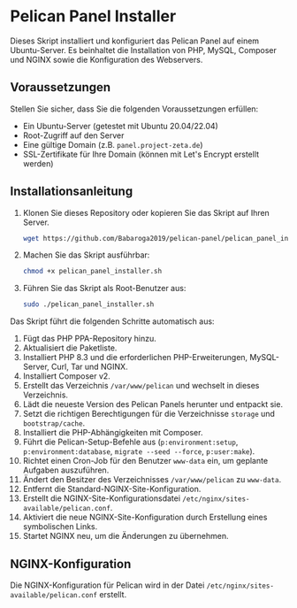 # Pelican Panel Installer

Dieses Skript installiert und konfiguriert das Pelican Panel auf einem Ubuntu-Server. Es beinhaltet die Installation von PHP, MySQL, Composer und NGINX sowie die Konfiguration des Webservers.

## Voraussetzungen

Stellen Sie sicher, dass Sie die folgenden Voraussetzungen erfüllen:
- Ein Ubuntu-Server (getestet mit Ubuntu 20.04/22.04)
- Root-Zugriff auf den Server
- Eine gültige Domain (z.B. `panel.project-zeta.de`)
- SSL-Zertifikate für Ihre Domain (können mit Let's Encrypt erstellt werden)

## Installationsanleitung

1. Klonen Sie dieses Repository oder kopieren Sie das Skript auf Ihren Server.

    ```bash
    wget https://github.com/Babaroga2019/pelican-panel/pelican_panel_installer.sh
    ```

2. Machen Sie das Skript ausführbar:

    ```bash
    chmod +x pelican_panel_installer.sh
    ```

3. Führen Sie das Skript als Root-Benutzer aus:

    ```bash
    sudo ./pelican_panel_installer.sh
    ```

Das Skript führt die folgenden Schritte automatisch aus:

1. Fügt das PHP PPA-Repository hinzu.
2. Aktualisiert die Paketliste.
3. Installiert PHP 8.3 und die erforderlichen PHP-Erweiterungen, MySQL-Server, Curl, Tar und NGINX.
4. Installiert Composer v2.
5. Erstellt das Verzeichnis `/var/www/pelican` und wechselt in dieses Verzeichnis.
6. Lädt die neueste Version des Pelican Panels herunter und entpackt sie.
7. Setzt die richtigen Berechtigungen für die Verzeichnisse `storage` und `bootstrap/cache`.
8. Installiert die PHP-Abhängigkeiten mit Composer.
9. Führt die Pelican-Setup-Befehle aus (`p:environment:setup`, `p:environment:database`, `migrate --seed --force`, `p:user:make`).
10. Richtet einen Cron-Job für den Benutzer `www-data` ein, um geplante Aufgaben auszuführen.
11. Ändert den Besitzer des Verzeichnisses `/var/www/pelican` zu `www-data`.
12. Entfernt die Standard-NGINX-Site-Konfiguration.
13. Erstellt die NGINX-Site-Konfigurationsdatei `/etc/nginx/sites-available/pelican.conf`.
14. Aktiviert die neue NGINX-Site-Konfiguration durch Erstellung eines symbolischen Links.
15. Startet NGINX neu, um die Änderungen zu übernehmen.

## NGINX-Konfiguration

Die NGINX-Konfiguration für Pelican wird in der Datei `/etc/nginx/sites-available/pelican.conf` erstellt.
